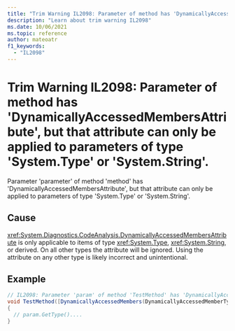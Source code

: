 ```yaml
---
title: "Trim Warning IL2098: Parameter of method has 'DynamicallyAccessedMembersAttribute', but that attribute can only be applied to parameters of type 'System.Type' or 'System.String'."
description: "Learn about trim warning IL2098"
ms.date: 10/06/2021
ms.topic: reference
author: mateoatr
f1_keywords:
  - "IL2098"
---
```

# Trim Warning IL2098: Parameter of method has 'DynamicallyAccessedMembersAttribute', but that attribute can only be applied to parameters of type 'System.Type' or 'System.String'.

Parameter 'parameter' of method 'method' has 'DynamicallyAccessedMembersAttribute', but that attribute can only be applied to parameters of type 'System.Type' or 'System.String'.

## Cause

<xref:System.Diagnostics.CodeAnalysis.DynamicallyAccessedMembersAttribute> is only applicable to items of type <xref:System.Type>, <xref:System.String>, or derived. On all other types the attribute will be ignored. Using the attribute on any other type is likely incorrect and unintentional.

## Example

```csharp
// IL2098: Parameter 'param' of method 'TestMethod' has 'DynamicallyAccessedMembersAttribute', but that attribute can only be applied to parameters of type 'System.Type' or 'System.String'
void TestMethod([DynamicallyAccessedMembers(DynamicallyAccessedMemberTypes.PublicMethods)] object param)
{
  // param.GetType()....
}
```

